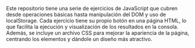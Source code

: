 Este repositorio tiene una serie de ejercicios de JavaScript que cubren desde operaciones básicas hasta manipulación del DOM y uso de localStorage. Cada ejercicio tiene su propio botón en una página HTML, lo que facilita la ejecución y visualización de los resultados en la consola. Además, se incluye un archivo CSS para mejorar la apariencia de la página, centrando los elementos y dándole un diseño más atractivo.
